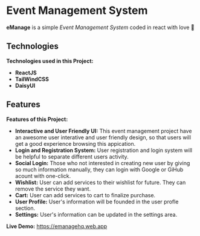 # Event Management System

**eManage** is a simple _Event Management System_ coded in react with love 💝

## Technologies

**Technologies used in this Project:**

- **ReactJS**
- **TailWindCSS**
- **DaisyUI**

## Features

**Features of this Project:**

- **Interactive and User Friendly UI:** This event management project have an awesome user interative and user friendly design, so that users will get a good experience browsing this appication.
- **Login and Registration System:** User registration and login system will be helpful to separate different users activity.
- **Social Login:** Those who not interested in creating new user by giving so much information manually, they can login with Google or GiHub acount with one-click.
- **Wishlist:** User can add services to their wishlist for future. They can remove the service they want.
- **Cart:** User can add services to cart to finalize purchase.
- **User Profile:** User's information will be founded in the user profle section.
- **Settings:** User's information can be updated in the settings area.

**Live Demo:** https://emanagehq.web.app

